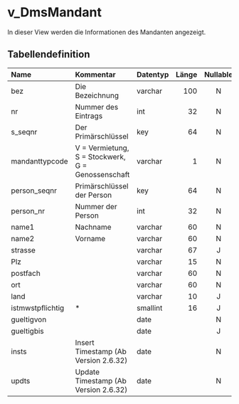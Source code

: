 # v_DmsMandant

In dieser View werden die Informationen des Mandanten angezeigt.

## Tabellendefinition

| Name             | Kommentar                                         | Datentyp | Länge | Nullable |
| :--------------- | :------------------------------------------------ | :------- | ----: | :------: |
| bez              | Die Bezeichnung                                   | varchar  |   100 |    N     |
| nr               | Nummer des Eintrags                               | int      |    32 |    N     |
| s_seqnr          | Der Primärschlüssel                               | key      |    64 |    N     |
| mandanttypcode   | V = Vermietung, S = Stockwerk, G = Genossenschaft | varchar  |     1 |    N     |
| person_seqnr     | Primärschlüssel der Person                        | key      |    64 |    N     |
| person_nr        | Nummer der Person                                 | int      |    32 |    N     |
| name1            | Nachname                                          | varchar  |    60 |    N     |
| name2            | Vorname                                           | varchar  |    60 |    N     |
| strasse          |                                                   | varchar  |    67 |    J     |
| Plz              |                                                   | varchar  |    15 |    N     |
| postfach         |                                                   | varchar  |    60 |    N     |
| ort              |                                                   | varchar  |    60 |    N     |
| land             |                                                   | varchar  |    10 |    J     |
| istmwstpflichtig | *                                                 | smallint |    16 |    J     |
| gueltigvon       |                                                   | date     |       |    N     |
| gueltigbis       |                                                   | date     |       |    J     |
| insts            | Insert Timestamp (Ab Version 2.6.32)              | date     |       |    N     |
| updts            | Update Timestamp (Ab Version 2.6.32)              | date     |       |    N     |
